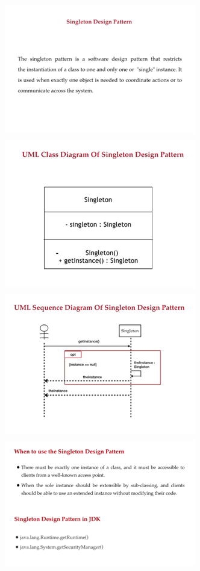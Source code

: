 ![1703512413130](image/01-singleton/1703512413130.png)

![1703512453355](image/01-singleton/1703512453355.png)

![1703512560375](image/01-singleton/1703512560375.png)

![1703514857876](image/01-singleton/1703514857876.png)
